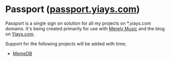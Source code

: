 # Passport ([passport.yiays.com](https://passport.yiays.com/))

Passport is a single sign on solution for all my projects on *.yiays.com domains. It's being created primarily for use with [Merely Music](https://github.com/MerelyServices/MerelyMusic) and the blog on [Yiays.com](https://github.com/yiays/).

Support for the following projects will be added with time;

 - [MemeDB](https://meme.yiays.com/)